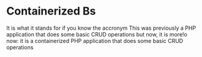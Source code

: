 # Containerized Bs

It is what it stands for if you know the accronym
This was previously a PHP application that does some basic CRUD operations
but now, it is more!o now:
it is a containerized PHP application that does some basic CRUD operations


